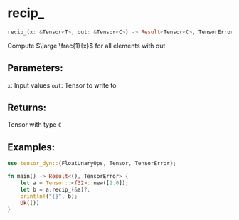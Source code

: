 # recip_
```rust
recip_(x: &Tensor<T>, out: &Tensor<C>) -> Result<Tensor<C>, TensorError>
```
Compute $\large \frac{1}{x}$ for all elements with out

## Parameters:
`x`: Input values
`out`: Tensor to write to

## Returns:
Tensor with type `C`

## Examples:
```rust
use tensor_dyn::{FloatUnaryOps, Tensor, TensorError};

fn main() -> Result<(), TensorError> {
    let a = Tensor::<f32>::new([2.0]);
    let b = a.recip_(&a)?;
    println!("{}", b);
    Ok(())
}
```
